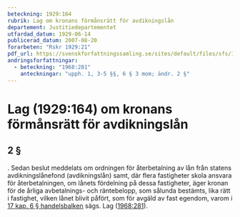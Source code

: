 ```yaml
---
beteckning: 1929:164
rubrik: Lag om kronans förmånsrätt för avdikningslån
departement: Justitiedepartementet
utfardad_datum: 1929-06-14
publicerad_datum: 2007-08-20
forarbeten: "Rskr 1929:21"
pdf_url: https://svenskforfattningssamling.se/sites/default/files/sfs/1929-06/SFS1929-164.pdf
andringsforfattningar:
  - beteckning: "1968:281"
    anteckningar: "upph. 1, 3-5 §§, 6 § 3 mom; ändr. 2 §"
---
```


# Lag (1929:164) om kronans förmånsrätt för avdikningslån

## 2 §

. Sedan beslut meddelats om ordningen för återbetalning av lån från statens avdikningslånefond (avdikningslån) samt, där flera fastigheter skola ansvara för återbetalningen, om lånets fördelning på dessa fastigheter, äger kronan för de årliga avbetalnings- och räntebelopp, som sålunda bestämts, lika rätt i fastighet, vilken lånet blivit påfört, som för avgäld av fast egendom, varom i [17 kap. 6 § handelsbalken](https://selex.se/eli/sfs/1736/0123_2#kap17.6) sägs. Lag ([1968:281](https://selex.se/eli/sfs/1968/281)).